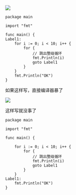 <img src="https://github.com/KenNaNa/go_learing/blob/master/img/23.png">

```
package main

import "fmt"

func main() {
Label1:
	for i := 0; i < 10; i++ {
		for {
			// 跳出整级循环
			fmt.Println(i)
			goto Label1
		}
	}
	fmt.Println("OK")
}
```
如果这样写，直接编译器暴了

<img src='https://github.com/KenNaNa/go_learing/blob/master/img/24.png'>

这样写就没事了
```
package main

import "fmt"

func main() {

	for i := 0; i < 10; i++ {
		for {
			// 跳出整级循环
			fmt.Println(i)
			goto Label1
		}
	}
Label1:
	fmt.Println("OK")
}
```
